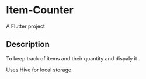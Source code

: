 # Item-Counter

A Flutter project

## Description

To keep track of items and their quantity and dispaly it .

Uses Hive for local storage.



